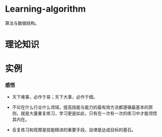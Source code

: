 # Learning-algorithm

算法与数据结构。

# 理论知识

# 实例





### 感悟

* 天下难事，必作于易；天下大事，必作于细。

* 不论在什么行业什么领域，提高技能与能力的最有效方法都遵循最基本的原则，就是大量重复练习，学习更是如此，只有在一次有一次的练习中才能领悟其内在。

* 反复练习和观摩是技能精进的重要手段，自律是达成目标的基石。

